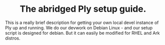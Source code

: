 <div align="center">
  <h1>The abridged Ply setup guide.</h1>
</div>
<p>This is a really brief description for getting your own local devel instance of Ply up and running. We do our devwork on Debian Linux - and our setup script is designed for debian. But it can easily be modified for RHEL and Ark distros.</p>


